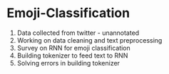 # Emoji-Classification

1. Data collected from twitter - unannotated
2. Working on data cleaning and text preprocessing
3. Survey on RNN for emoji classification
4. Building tokenizer to feed text to RNN
5. Solving errors in building tokenizer
